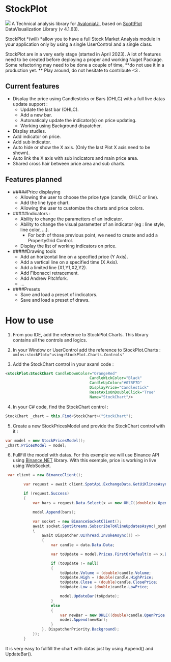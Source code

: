 # StockPlot
![](https://i.postimg.cc/DzwzfYP6/Stock-Plot3.gif)
A Technical analysis library for [AvaloniaUI](https://avaloniaui.net/ "AvaloniaUI"), based on [ScottPlot](https://scottplot.net/ "ScottPlot") DataVisualization Library (v 4.1.63).

StockPlot *(will) *allow you to have a full Stock Market Analysis module in your application only by using a single UserControl and a single class. 

StockPlot are in a very early stage (started in April 2023). A lot of features need to be created before deploying a proper and working Nuget Package.
Some refactoring may need to be done a couple of time, **do not use it in a production yet. **
Play around, do not hesitate to contribute <3 .
## Current features
+ Display the price using Candlesticks or Bars (OHLC) with a full live datas update support :
	+ Update the last bar (OHLC).
	+ Add a new bar.
	+ Automaticaly update the indicator(s) on price updating.
	+ Working using Background dispatcher.
+ Display studies.
+ Add indicator on price.
+ Add sub indicator.
+ Auto hide or show the X axis. (Only the last Plot X axis need to be shown).
+ Auto link the X axis with sub indicators and main price area.
+ Shared cross hair between price area and sub charts.


## Features planned

+ #####Price displaying
	+ Allowing the user to choose the price type (candle, OHLC or line).
	+ Add the line type chart.
	+ Allowing the user to customize the charts and price colors.
+ #####Indicators :
	+ Ability to change the parametters of an indicator.
	+ Ability to change the visual parametter of an indicator (eg : line style, line color, ...).
		+ For both of those previous point, we need to create and add a PropertyGrid Control.
	+ Display the list of working indicators on price.
+ #####Drawing tools
	+ Add an horizontal line on a specified price (Y Axis).
	+ Add a vertical line on a specified time (X Axis).
	+ Add a limited line (X1,Y1,X2,Y2).
	+ Add Fibonacci retracement.
	+ Add Andrew Pitchfork.
	+ ...
+ ####Presets
	+ Save and load a preset of indicators.
	+ Save and load a preset of draws.

# How to use
1) From you IDE, add the reference to StockPlot.Charts.
This library contains all the controls and logics. 

2) In your Window or UserControl add the reference to StockPlot.Charts :
`xmlns:stockPlot="using:StockPlot.Charts.Controls"`

3) Add the StockChart control in your axaml code :
```xml
<stockPlot:StockChart CandleDownColor="OrangeRed"
						             CandleWickColor="Black"
						             CandleUpColor="#07BF7D"
						             DisplayPrice="Candlestick"
						             ResetAxisOnDoubleClick="True"
						             Name="StockChart"/>
```
4) In your C# code, find the StockChart control :
```csharp
StockChart _chart = this.Find<StockChart>("StockChart");
```
5) Create a new StockPricesModel and provide the StockChart control with it :
```csharp
var model = new StockPricesModel();
_chart.PricesModel = model;
```
6) FullFill the model with datas. For this exemple we will use Binance API using [Binance.NET](https://github.com/JKorf/Binance.Net "Binance.NET") library.
With this exemple, price is working in live using WebSocket.
```csharp
 var client = new BinanceClient();

        var request = await client.SpotApi.ExchangeData.GetUiKlinesAsync(_symbol, Binance.Net.Enums.KlineInterval.OneMinute, limit: 500);

        if (request.Success)
        {
            var bars = request.Data.Select(x => new OHLC((double)x.OpenPrice,(double)x.HighPrice, (double)x.LowPrice, (double)x.ClosePrice, x.OpenTime, TimeSpan.FromMinutes(1))).ToArray();

            model.Append(bars);

            var socket = new BinanceSocketClient();
            await socket.SpotStreams.SubscribeToKlineUpdatesAsync(_symbol, Binance.Net.Enums.KlineInterval.OneMinute, async (data) =>
            {
                await Dispatcher.UIThread.InvokeAsync(() =>
                {
                    var candle = data.Data.Data;

                    var toUpdate = model.Prices.FirstOrDefault(x => x.DateTime == candle.OpenTime);

                    if (toUpdate != null)
                    {
                        toUpdate.Volume = (double)candle.Volume;
                        toUpdate.High = (double)candle.HighPrice;
                        toUpdate.Close = (double)candle.ClosePrice;
                        toUpdate.Low = (double)candle.LowPrice;

                        model.UpdateBar(toUpdate);
                    }
                    else
                    {
                        var newBar = new OHLC((double)candle.OpenPrice, (double)candle.HighPrice, (double)candle.LowPrice, (double)candle.ClosePrice, candle.OpenTime, TimeSpan.FromMinutes(1));
                        model.Append(newBar);
                    }
                }, DispatcherPriority.Background);                       
            });
        }
```

It is very easy to fullfill the chart with datas just by using Append() and UpdateBar().
